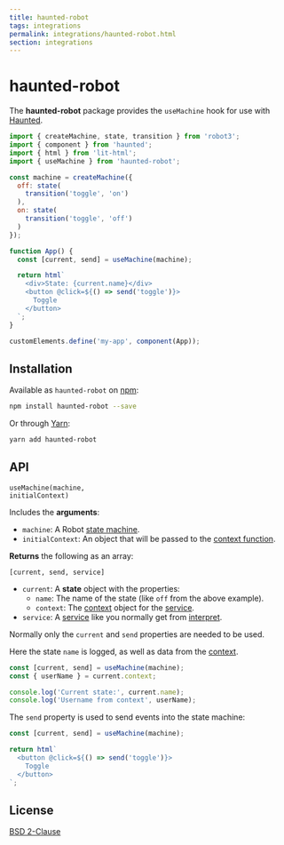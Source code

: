 ```yaml
---
title: haunted-robot
tags: integrations
permalink: integrations/haunted-robot.html
section: integrations
---
```


# haunted-robot

The __haunted-robot__ package provides the `useMachine` hook for use with [Haunted](https://github.com/matthewp/haunted/pull/136).

```js
import { createMachine, state, transition } from 'robot3';
import { component } from 'haunted';
import { html } from 'lit-html';
import { useMachine } from 'haunted-robot';

const machine = createMachine({
  off: state(
    transition('toggle', 'on')
  ),
  on: state(
    transition('toggle', 'off')
  )
});

function App() {
  const [current, send] = useMachine(machine);

  return html`
    <div>State: {current.name}</div>
    <button @click=${() => send('toggle')}>
      Toggle
    </button>
  `;
}

customElements.define('my-app', component(App));
```

## Installation

Available as `haunted-robot` on [npm](https://www.npmjs.com/package/haunted-robot):

```bash
npm install haunted-robot --save
```

Or through [Yarn](https://yarnpkg.com):

```bash
yarn add haunted-robot
```

## API

<code class="api-signature">useMachine(machine, initialContext)</code>

Includes the __arguments__:

* `machine`: A Robot [state machine](/docs/createMachine/).
* `initialContext`: An object that will be passed to the [context function](/docs/createMachine/#context).

__Returns__ the following as an array:

`[current, send, service]`

* `current`: A __state__ object with the properties:
  * `name`: The name of the state (like `off` from the above example).
  * `context`: The [context](/docs/createMachine/#context) object for the [service](/docs/interpret/#service).
* `service`: A [service](/docs/interpret/#service) like you normally get from [interpret](/docs/interpret/).

Normally only the `current` and `send` properties are needed to be used.

Here the state `name` is logged, as well as data from the [context](/docs/createMachine/#context).

```js
const [current, send] = useMachine(machine);
const { userName } = current.context;

console.log('Current state:', current.name);
console.log('Username from context', userName);
```

The `send` property is used to send events into the state machine:

```js
const [current, send] = useMachine(machine);

return html`
  <button @click=${() => send('toggle')}>
    Toggle
  </button>
`;
```

## License

[BSD 2-Clause](https://opensource.org/licenses/BSD-2-Clause)